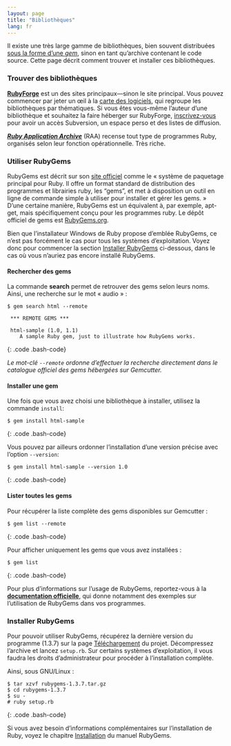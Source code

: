 ```yaml
---
layout: page
title: "Bibliothèques"
lang: fr
---
```


Il existe une très large gamme de bibliothèques, bien souvent
distribuées [sous la forme d’une *gem*][1], sinon en tant qu’archive
contenant le code source. Cette page décrit comment trouver et installer
ces bibliothèques.

###  <a name="finding-libraries" />Trouver des bibliothèques

[**RubyForge**][2] est un des sites principaux—sinon le site principal.
Vous pouvez commencer par jeter un œil à la [carte des logiciels][3],
qui regroupe les bibliothèques par thématiques. Si vous êtes vous-même
l’auteur d’une bibliothèque et souhaitez la faire héberger sur
RubyForge, [inscrivez-vous][4] pour avoir un accès Subversion, un espace
perso et des listes de diffusion.

[***Ruby Application Archive***][5] (RAA) recense tout type de
programmes Ruby, organisés selon leur fonction opérationnelle. Très
riche.

###  <a name="using-rubygems" />Utiliser RubyGems

RubyGems est décrit sur son [site officiel][1] comme le « système de
paquetage principal pour Ruby. Il offre un format standard de
distribution des programmes et librairies ruby, les “gems”, et met à
disposition un outil en ligne de commande simple à utiliser pour
installer et gérer les gems. » D’une certaine manière, RubyGems est un
équivalent à, par exemple, apt-get, mais spécifiquement conçu pour les
programmes ruby. Le dépôt officiel de gems est [RubyGems.org][6].

Bien que l’installateur Windows de Ruby propose d’emblée RubyGems, ce
n’est pas forcément le cas pour tous les systèmes d’exploitation. Voyez
donc pour commencer la section [Installer
RubyGems](#installing-rubygems) ci-dessous, dans le cas où vous n’auriez
pas encore installé RubyGems.

#### Rechercher des gems

La commande **search** permet de retrouver des gems selon leurs noms.
Ainsi, une recherche sur le mot « audio » :

    $ gem search html --remote
    
     *** REMOTE GEMS ***
    
     html-sample (1.0, 1.1)
        A sample Ruby gem, just to illustrate how RubyGems works.
{: .code .bash-code}

*Le mot-clé `--remote` ordonne d’effectuer la recherche directement dans
le catalogue officiel des gems hébergées sur Gemcutter.*

#### Installer une gem

Une fois que vous avez choisi une bibliothèque à installer, utilisez la
commande `install`\:

    $ gem install html-sample
{: .code .bash-code}

Vous pouvez par ailleurs ordonner l’installation d’une version précise
avec l’option `--version`\:

    $ gem install html-sample --version 1.0
{: .code .bash-code}

#### Lister toutes les gems

Pour récupérer la liste complète des gems disponibles sur Gemcutter :

    $ gem list --remote
{: .code .bash-code}

Pour afficher uniquement les gems que vous avez installées :

    $ gem list
{: .code .bash-code}

Pour plus d’informations sur l’usage de RubyGems, reportez-vous à la
[**documentation officielle**][7], qui donne notamment des exemples sur
l’utilisation de RubyGems dans vos programmes.

###  <a name="installing-rubygems" />Installer RubyGems

Pour pouvoir utiliser RubyGems, récupérez la dernière version du
programme (1.3.7) sur la page [Téléchargement][8] du projet.
Décompressez l’archive et lancez `setup.rb`. Sur certains systèmes
d’exploitation, il vous faudra les droits d’administrateur pour procéder
à l’installation complète.

Ainsi, sous GNU/Linux :

    $ tar xzvf rubygems-1.3.7.tar.gz
    $ cd rubygems-1.3.7
    $ su -
    # ruby setup.rb
{: .code .bash-code}

Si vous avez besoin d’informations complémentaires sur l’installation de
Ruby, voyez le chapitre [Installation][9] du manuel RubyGems.



[1]: http://docs.rubygems.org 
[2]: http://rubyforge.org/ 
[3]: http://rubyforge.org/softwaremap/trove_list.php 
[4]: http://rubyforge.org/register/ 
[5]: http://raa.ruby-lang.org/ 
[6]: http://rubygems.org 
[7]: http://rubygems.org/read/chapter/1 
[8]: http://rubyforge.org/frs/?group_id=126 
[9]: http://rubygems.org/read/chapter/3 

